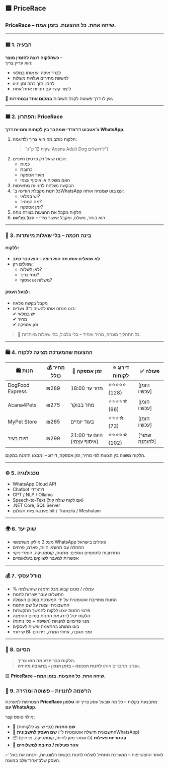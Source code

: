 ## 🟦 PriceRace

### **PriceRace – שיחה אחת. כל ההצעות. בזמן אמת.**

---



### 🟨 1. הבעיה

**כשהלקוח רוצה להזמין מוצר** –\
הוא עדיין צריך:

- לברר איפה יש אותו במלאי
- להשוות מחירים ועלויות משלוח
- להבין תוך כמה זמן יגיע
- ליצור קשר עם חנויות אחת־אחת

🚫 אין לו דרך פשוטה לקבל תשובות **במקום אחד ובמהירות.**

---

### 🟩 2. הפתרון: PriceRace

**צ’אטבוט דו־צדדי שמחבר בין לקוחות וחנויות דרך WhatsApp.**

1. הלקוח כותב מה הוא צריך (לדוגמה:
   > “שקית 12 ק"ג Acana Adult Dog לירושלים”)
2. הבוט שואל רק פרטים חיוניים:
   - כמות
   - כתובת
   - מועד אספקה
   - האם משלוח או איסוף עצמי
3. הבקשה נשלחת לחנויות מתאימות
4. כל חנות מקבלת הודעה ב־WhatsApp עם בוט שמנחה אותה:
   - יש במלאי?
   - מה המחיר?
   - זמן אספקה?
5. הלקוח מקבל את ההצעות בצורה נוחה
6. הוא בוחר, משלם, ומקבל אישור מידי – **הכל בצ’אט**

---

### 🧠 3. בינה חכמה – בלי שאלות מיותרות

#### ללקוח:

- **לא שואלים אותו מה הוא רוצה – הוא כבר כתב**
- שואלים רק:
  - לאן לשלוח?
  - מתי צריך?
  - משלוח או איסוף?

#### לבעל העסק:

- מקבל בקשה מלאה
- בוט מנחה אותו להשיב ב־3 צעדים:\
  ✔ יש במלאי\
  ✔ מחיר\
  ✔ זמן אספקה

> 🧠 כל התהליך מונחה, מהיר ואחיד – בלי בלבול, בלי שאלות מיותרות.

---

### 🛍️ 4. ההצעות שהמערכת מציגה ללקוח

| 🛍️ חנות        | 💰 מחיר כולל | 🚚 זמן אספקה               | ⭐ דירוג לקוחות | ✅ פעולה       |
| --------------- | ------------ | -------------------------- | -------------- | ------------- |
| DogFood Express | ₪289         | מחר עד 18:00               | ⭐⭐⭐⭐⭐ (128)    | [הזמן עכשיו]  |
| Acana4Pets      | ₪275         | מחר בבוקר                  | ⭐⭐⭐⭐☆ (96)     | [הזמן עכשיו]  |
| MyPet Store     | ₪265         | בעוד יומיים                | ⭐⭐⭐☆ (73)      | [הזמן עכשיו]  |
| חיות בעיר       | ₪299         | היום עד 21:00 (איסוף עצמי) | ⭐⭐⭐⭐☆ (102)    | [שמור להזמנה] |

הלקוח משווה בין הצעות לפי מחיר, זמן אספקה, דירוג – ומבצע הזמנה במקום.

---

### ⚙️ 5. טכנולוגיה

- WhatsApp Cloud API
- Chatbot דו־צדדי
- GPT / NLP / Ollama
- Speech-to-Text (אם לקוח שולח קול)
- .NET Core, SQL Server
- אינטגרציות תשלום: bit / Tranzila / Meshulam

---

### 🌍 6. שוק יעד

- מעל 3 מיליון משתמשי WhatsApp פעילים בישראל
- התחלה עם תחומי: חיות, פארם, פרחים
- התרחבות לתחומים נוספים: מתנות, קוסמטיקה, חומרי ניקוי
- אפשרות למעבר לשווקים בינלאומיים

---

### 💰 7. מודל עסקי

- % עמלה / סכום קבוע מכל הזמנה שהושלמה
- התשלום עובר ישירות לחנות
- החנות מחוייבת אוטומטית על ידי המערכת בסכום העמלה
- החשבונית יוצאת על שם החנות
- פרטי החנות יוצגו ללקוח להמשך התקשרות
- הלקוח יכול לדרג את החנות בסיום ההזמנה
- מנוי פרימיום לחנויות (חשיפה + כלי ניתוח)
- בוט ממותג בהתאמה אישית לעסקים
- שירותי BI: זמני תגובה, אחוזי המרה, דירוגים

---

### 🎯 8. הסיום

> **הלקוח כבר יודע מה הוא צריך.**\
> אנחנו מחברים אותו **לחנות הנכונה – בזמן הנכון – בתגובה מהירה.**

🟨 **PriceRace – שיחה אחת. כל ההצעות. בזמן אמת.**


### 🏪 9. הרשמה לחנויות – פשוטה ומהירה

הצטרפות למערכת **PriceRace** מתבצעת בקלות – כל מה שבעל עסק צריך זה **טלפון עם WhatsApp**.

מילוי טופס קצר:

- 🏪 **שם החנות** (כפי שיוצג ללקוחות)
- 🧾 **שם העסק לחשבונית** (החשבונית תישלח אוטומטית ל־WhatsApp)
- 📦 **קטגוריות פעילות** (לדוגמה: מזון לחיות, קוסמטיקה, פרחים)
- 📍 **אזור פעילות / כתובת למשלוחים**

✅ לאחר ההצטרפות – המערכת תתחיל לשלוח לחנות בקשות רלוונטיות, ותנחה את בעל העסק שלב־אחר־שלב במענה.
